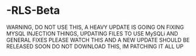 # -RLS-Beta
WARNING, DO NOT USE THIS, A HEAVY UPDATE IS GOING ON FIXING MYSQL INJECTION THINGS, UPDATING FILES TO USE MySQLi
AND GENERAL FIXES
PLEASE WATCH THIS AND A NEW UPDATE SHOULD BE RELEASED SOON
DO NOT DOWNLOAD THIS, IM PATCHING IT ALL UP
